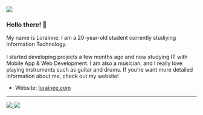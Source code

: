 <img src="https://discord.c99.nl/widget/theme-4/778399294125899836.png">

### Hello there! 👋
My name is Lorainne. I am a 20-year-old student currently studiying Information Technology.
<br><br>
I started developing projects a few months ago and now studying IT with Mobile App & Web Development. I am also a musician, and I really love playing instruments such as guitar and drums. If you're want more detailed information about me, check out my website!

- Website: [lorainee.com](https://lorainee.com/)

---

<a href="https://github.com/cosmxc">
  <img src="https://github-readme-stats.vercel.app/api?username=cosmxc&count_private=true&hide_border=true&show_icons=true&include_all_commits=true&bg_color=0d1117&title_color=87b4bf&text_color=FFFFFF&icon_color=87b4bf">
<img src="https://github-readme-stats.vercel.app/api/top-langs/?username=cosmxc&theme=nord&hide_border=true&bg_color=0d1117&border_radius=6&title_color=87b4bf">
</a>
